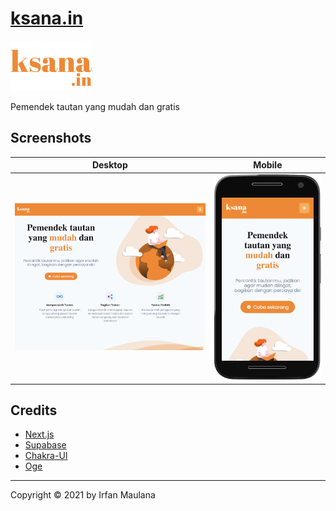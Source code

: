 # [ksana.in](https://ksana.in)

<img src="public/orange/ksana.png" height="80"/>

Pemendek tautan yang mudah dan gratis
## Screenshots

|               Desktop               |              Mobile               |
| :---------------------------------: | :-------------------------------: |
| ![Desktop](screenshots/desktop.png) | ![Mobile](screenshots/mobile.png) |

## Credits

- [Next.js](https://nextjs.org/)
- [Supabase](https://supabase.io/)
- [Chakra-UI](https://chakra-ui.com/docs/getting-started)
- [Oge](https://oge.vercel.app/)

---

Copyright ©️ 2021 by Irfan Maulana

